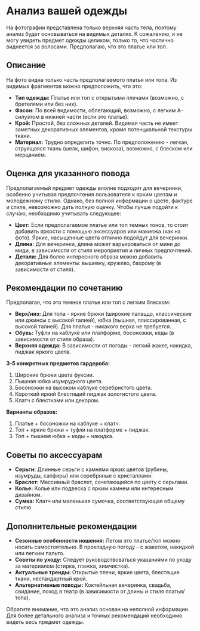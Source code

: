# Анализ вашей одежды

На фотографии представлена только верхняя часть тела, поэтому анализ будет основываться на видимых деталях.  К сожалению, я не могу увидеть  предмет одежды целиком, только то, что частично виднеется за волосами.  Предполагаю, что это платье или топ.


## Описание

На фото видна только часть предполагаемого платья или топа.  Из видимых фрагментов можно предположить, что это:

* **Тип одежды:**  Платье или топ с открытыми плечами (возможно,  с бретелями или без них).
* **Фасон:**  По всей видимости,  облегающий,  возможно,  с  легким А-силуэтом в нижней части (если это платье).
* **Крой:**  Простой,  без сложных деталей.  Видимая часть  не имеет  заметных декоративных элементов,  кроме потенциальной текстуры ткани.
* **Материал:** Трудно определить точно.  По предположению - легкая, струящаяся ткань (шелк, шифон, вискоза),  возможно, с блеском или мерцанием.


## Оценка для указанного повода

Предполагаемый предмет одежды вполне подходит для вечеринки, особенно учитывая предпочтения пользователя к ярким цветам и молодежному стилю.  Однако,  без полной информации о цвете, фактуре и стиле,  невозможно дать  полную оценку.  Чтобы  лучше подойти к случаю,  необходимо  учитывать следующее:

* **Цвет:**  Если предполагаемое платье или топ темных тонов, то стоит добавить яркости с помощью аксессуаров или макияжа (как на фото).  Яркие, насыщенные цвета отлично подойдут для вечеринки.
* **Длина:**  Для вечеринки,  длина может варьироваться от мини до миди, в зависимости от стиля мероприятия и личных предпочтений.
* **Детали:**  Для более интересного образа можно добавить  декоративные элементы: вышивку,  кружево,  бахрому (в зависимости от стиля).


## Рекомендации по сочетанию

Предполагая, что это темное платье или топ с легким блеском:

- **Верх/низ:**  Для топа -  яркие брюки (широкие палаццо, классические  или  джинсы с высокой талией),  юбка  (пышная, плиссированная,  с  высокой талией).  Для платья -  никакого верха не требуется.
- **Обувь:**  Туфли на каблуке или платформе, босоножки,  кеды (в зависимости от стиля образа).
- **Верхняя одежда:**  В зависимости от погоды -  легкий жакет,  накидка,  пиджак яркого цвета.

**3-5 конкретных предметов гардероба:**

1.  Широкие брюки цвета фуксии.
2.  Пышная юбка изумрудного цвета.
3.  Босоножки на высоком каблуке  серебристого цвета.
4.  Короткий яркий  блестящий пиджак  золотистого цвета.
5.  Клатч  с  блестками  или  декором.

**Варианты образов:**

1.  Платье + босоножки на каблуке + клатч.
2.  Топ + яркие брюки + туфли на платформе + пиджак.
3.  Топ + пышная юбка + кеды +  накидка.


## Советы по аксессуарам

- **Серьги:**  Длинные серьги с камнями  ярких  цветов (рубины, изумруды, сапфиры) или  серебряные  с  кристаллами.
- **Браслет:**  Массивный браслет,  сочетающийся  по цвету  с  серьгами.
- **Колье:**  Колье  или  подвеска  с  ярким  камнем  или  интересным дизайном.
- **Сумка:**  Клатч  или  маленькая  сумочка,  соответствующая  общему  стилю.


## Дополнительные рекомендации

- **Сезонные особенности ношения:**  Летом  это  платье/топ можно носить самостоятельно.  В прохладную погоду -  с  жакетом,  накидкой  или  легким пальто.
- **Советы по уходу:**  Следует руководствоваться  указаниями  по уходу за материалом  (стирка,  глажка,  химчистка).
- **Актуальные тренды:**  Открытые плечи,  яркие  цвета,  блестящие ткани,  нестандартный крой.
- **Альтернативные поводы:**  Коктейльная вечеринка,  свадьба,  свидание,  поход  в  театр (в зависимости  от  длины  и  стиля  платья/топа).


Обратите внимание,  что это анализ  основан  на  неполной информации.  Для более  детального  анализа  и  точных рекомендаций  необходимо  видеть  весь предмет одежды.
